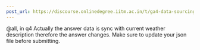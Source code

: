 ```yaml
---
post_url: https://discourse.onlinedegree.iitm.ac.in/t/ga4-data-sourcing-discussion-thread-tds-jan-2025/165959/286
---
```

@all, in q4 Actually the answer data is sync with current weather description therefore the answer changes. Make sure to update your json file before submitting.